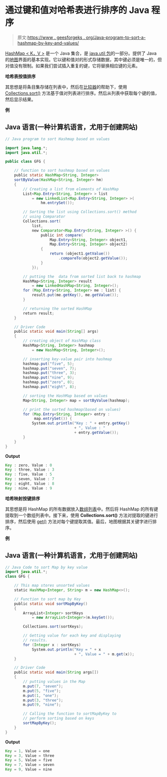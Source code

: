 # 通过键和值对哈希表进行排序的 Java 程序

> 原文:[https://www . geesforgeks . org/Java-program-to-sort-a-hashmap-by-key-and-values/](https://www.geeksforgeeks.org/java-program-to-sort-a-hashmap-by-keys-and-values/)

[HashMap < K，V >](https://www.geeksforgeeks.org/java-util-hashmap-in-java-with-examples/) 是一个 Java 集合，是 [java.util 包](https://www.geeksforgeeks.org/java-util-package-java/)的一部分。提供了 Java 的[地图](https://www.geeksforgeeks.org/map-interface-java-examples/)界面的基本实现。它以键和值对的形式存储数据，其中键必须是唯一的，但对值没有限制。如果我们尝试插入重复的键，它将替换相应键的元素。

**哈希表按值排序**

其思想是将条目集存储在列表中，然后在[比较器](https://www.geeksforgeeks.org/comparator-interface-java/)的帮助下，使用 [Collections.sort()](https://www.geeksforgeeks.org/collections-sort-java-examples/) 方法基于值对列表进行排序。然后从列表中获取每个键的值，然后显示结果。

**例**

## Java 语言(一种计算机语言，尤用于创建网站)

```java
// Java program to sort Hashmap based on values

import java.lang.*;
import java.util.*;

public class GFG {

    // function to sort hashmap based on values
    public static HashMap<String, Integer>
    sortByValue(HashMap<String, Integer> hm)
    {
        // Creating a list from elements of HashMap
        List<Map.Entry<String, Integer> > list
            = new LinkedList<Map.Entry<String, Integer> >(
                hm.entrySet());

        // Sorting the list using Collections.sort() method
        // using Comparator
        Collections.sort(
            list,
            new Comparator<Map.Entry<String, Integer> >() {
                public int compare(
                    Map.Entry<String, Integer> object1,
                    Map.Entry<String, Integer> object2)
                {
                    return (object1.getValue())
                        .compareTo(object2.getValue());
                }
            });

        // putting the  data from sorted list back to hashmap
        HashMap<String, Integer> result
            = new LinkedHashMap<String, Integer>();
        for (Map.Entry<String, Integer> me : list) {
            result.put(me.getKey(), me.getValue());
        }

        // returning the sorted HashMap
        return result;
    }

    // Driver Code
    public static void main(String[] args)
    {
        // creating object of HashMap class
        HashMap<String, Integer> hashmap
            = new HashMap<String, Integer>();

        // inserting key-value pair into hashmap
        hashmap.put("five", 5);
        hashmap.put("seven", 7);
        hashmap.put("three", 3);
        hashmap.put("nine", 9);
        hashmap.put("zero", 0);
        hashmap.put("eight", 8);

        // sorting the HashMap based on values
        Map<String, Integer> map = sortByValue(hashmap);

        // print the sorted hashmap(based on values)
        for (Map.Entry<String, Integer> entry :
             map.entrySet()) {
            System.out.println("Key : " + entry.getKey()
                               + ", Value : "
                               + entry.getValue());
        }
    }
}
```

**Output**

```java
Key : zero, Value : 0
Key : three, Value : 3
Key : five, Value : 5
Key : seven, Value : 7
Key : eight, Value : 8
Key : nine, Value : 9
```

**哈希映射按键排序**

其思想是将 HashMap 的所有数据放入[数组列表](https://www.geeksforgeeks.org/arraylist-in-java/)中。然后将 HashMap 的所有键提取到一个数组列表中。接下来，使用 **Collections.sort()** 方法对提取的键进行排序，然后使用 [get()](https://www.geeksforgeeks.org/hashmap-get-method-in-java/) 方法对每个键提取其值。最后，地图根据其关键字进行排序。

**例**

## Java 语言(一种计算机语言，尤用于创建网站)

```java
// Java Code to sort Map by key value
import java.util.*;
class GFG {

    // This map stores unsorted values
    static HashMap<Integer, String> m = new HashMap<>();

    // Function to sort map by Key
    public static void sortMapByKey()
    {
        ArrayList<Integer> sortKeys
            = new ArrayList<Integer>(m.keySet());

        Collections.sort(sortKeys);

        // Getting value for each key and displaying
        // results.
        for (Integer x : sortKeys)
            System.out.println("Key = " + x
                               + ", Value = " + m.get(x));
    }

    // Driver Code
    public static void main(String args[])
    {
        // putting values in the Map
        m.put(7, "seven");
        m.put(5, "five");
        m.put(1, "one");
        m.put(3, "three");
        m.put(9, "nine");

        // Calling the function to sortMapByKey to
        // perform sorting based on keys
        sortMapByKey();
    }
}
```

**Output**

```java
Key = 1, Value = one
Key = 3, Value = three
Key = 5, Value = five
Key = 7, Value = seven
Key = 9, Value = nine
```